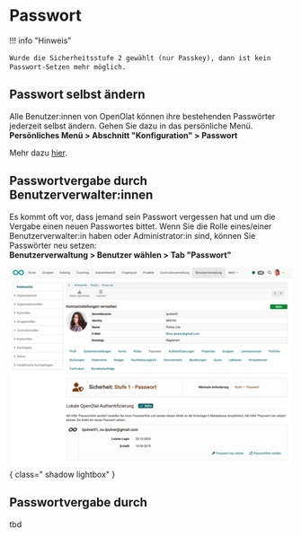 # Passwort

!!! info "Hinweis"

    Wurde die Sicherheitsstufe 2 gewählt (nur Passkey), dann ist kein Passwort-Setzen mehr möglich.

## Passwort selbst ändern

Alle Benutzer:innen von OpenOlat können ihre bestehenden Passwörter jederzeit selbst ändern.
Gehen Sie dazu in das persönliche Menü.<br>
**Persönliches Menü > Abschnitt "Konfiguration" > Passwort**

Mehr dazu [hier](../personal_menu/Password.de.md).

## Passwortvergabe durch Benutzerverwalter:innen

Es kommt oft vor, dass jemand sein Passwort vergessen hat und um die Vergabe einen neuen Passwortes bittet.
Wenn Sie die Rolle eines/einer Benutzerverwalter:in haben oder Administrator:in sind, können Sie Passwörter neu setzen:<br>
**Benutzerverwaltung > Benutzer wählen > Tab "Passwort"**

![password_admin_v1_de.png](assets/password_admin_v1_de.png){ class=" shadow lightbox" }

## Passwortvergabe durch

tbd
